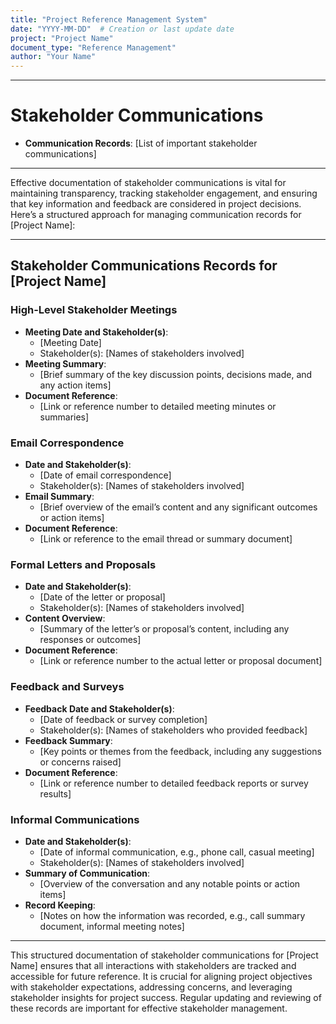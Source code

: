 ```yaml
---
title: "Project Reference Management System"
date: "YYYY-MM-DD"  # Creation or last update date
project: "Project Name"
document_type: "Reference Management"
author: "Your Name"
---
```

---
# Stakeholder Communications

- **Communication Records**: [List of important stakeholder communications]

---
Effective documentation of stakeholder communications is vital for maintaining transparency, tracking stakeholder engagement, and ensuring that key information and feedback are considered in project decisions. Here’s a structured approach for managing communication records for [Project Name]:

---

## Stakeholder Communications Records for [Project Name]

### High-Level Stakeholder Meetings
- **Meeting Date and Stakeholder(s)**: 
  - [Meeting Date]
  - Stakeholder(s): [Names of stakeholders involved]
- **Meeting Summary**: 
  - [Brief summary of the key discussion points, decisions made, and any action items]
- **Document Reference**: 
  - [Link or reference number to detailed meeting minutes or summaries]

### Email Correspondence
- **Date and Stakeholder(s)**: 
  - [Date of email correspondence]
  - Stakeholder(s): [Names of stakeholders involved]
- **Email Summary**: 
  - [Brief overview of the email’s content and any significant outcomes or action items]
- **Document Reference**: 
  - [Link or reference to the email thread or summary document]

### Formal Letters and Proposals
- **Date and Stakeholder(s)**: 
  - [Date of the letter or proposal]
  - Stakeholder(s): [Names of stakeholders involved]
- **Content Overview**: 
  - [Summary of the letter’s or proposal’s content, including any responses or outcomes]
- **Document Reference**: 
  - [Link or reference number to the actual letter or proposal document]

### Feedback and Surveys
- **Feedback Date and Stakeholder(s)**: 
  - [Date of feedback or survey completion]
  - Stakeholder(s): [Names of stakeholders who provided feedback]
- **Feedback Summary**: 
  - [Key points or themes from the feedback, including any suggestions or concerns raised]
- **Document Reference**: 
  - [Link or reference number to detailed feedback reports or survey results]

### Informal Communications
- **Date and Stakeholder(s)**: 
  - [Date of informal communication, e.g., phone call, casual meeting]
  - Stakeholder(s): [Names of stakeholders involved]
- **Summary of Communication**: 
  - [Overview of the conversation and any notable points or action items]
- **Record Keeping**: 
  - [Notes on how the information was recorded, e.g., call summary document, informal meeting notes]

---

This structured documentation of stakeholder communications for [Project Name] ensures that all interactions with stakeholders are tracked and accessible for future reference. It is crucial for aligning project objectives with stakeholder expectations, addressing concerns, and leveraging stakeholder insights for project success. Regular updating and reviewing of these records are important for effective stakeholder management.